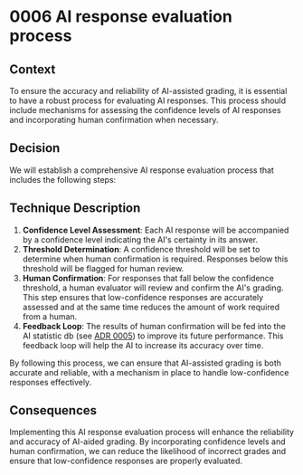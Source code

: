 # 0006 AI response evaluation process

## Context

To ensure the accuracy and reliability of AI-assisted grading, it is essential to have a robust process for evaluating AI responses. This process should include mechanisms for assessing the confidence levels of AI responses and incorporating human confirmation when necessary.

## Decision

We will establish a comprehensive AI response evaluation process that includes the following steps:

## Technique Description

1. **Confidence Level Assessment**: Each AI response will be accompanied by a confidence level indicating the AI's certainty in its answer.
2. **Threshold Determination**: A confidence threshold will be set to determine when human confirmation is required. Responses below this threshold will be flagged for human review.
3. **Human Confirmation**: For responses that fall below the confidence threshold, a human evaluator will review and confirm the AI's grading. This step ensures that low-confidence responses are accurately assessed and at the same time reduces the amount of work required from a human.
4. **Feedback Loop**: The results of human confirmation will be fed into the AI statistic db (see [ADR 0005](ADR%200005%20-%20Use%20RAG.md)) to improve its future performance. This feedback loop will help the AI to increase its accuracy over time.

By following this process, we can ensure that AI-assisted grading is both accurate and reliable, with a mechanism in place to handle low-confidence responses effectively.

## Consequences

Implementing this AI response evaluation process will enhance the reliability and accuracy of AI-aided grading. By incorporating confidence levels and human confirmation, we can reduce the likelihood of incorrect grades and ensure that low-confidence responses are properly evaluated.

